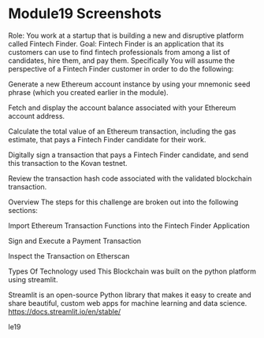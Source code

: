 # Module19 Screenshots

Role: You work at a startup that is building a new and disruptive platform called Fintech Finder.
Goal: Fintech Finder is an application that its customers can use to find fintech professionals from among a list of candidates, hire them, and pay them.
Specifically
You will assume the perspective of a Fintech Finder customer in order to do the following:

Generate a new Ethereum account instance by using your mnemonic seed phrase (which you created earlier in the module).

Fetch and display the account balance associated with your Ethereum account address.

Calculate the total value of an Ethereum transaction, including the gas estimate, that pays a Fintech Finder candidate for their work.

Digitally sign a transaction that pays a Fintech Finder candidate, and send this transaction to the Kovan testnet.

Review the transaction hash code associated with the validated blockchain transaction.

Overview
The steps for this challenge are broken out into the following sections:

Import Ethereum Transaction Functions into the Fintech Finder Application

Sign and Execute a Payment Transaction

Inspect the Transaction on Etherscan

Types Of Technology used
This Blockchain was built on the python platform using streamlit.

Streamlit is an open-source Python library that makes it easy to create and share beautiful, custom web apps for machine learning and data science.
https://docs.streamlit.io/en/stable/
 
 



 

 

 
 


le19